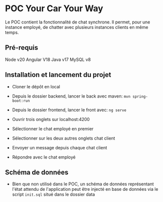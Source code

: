 # POC Your Car Your Way

Le POC contient la fonctionnalité de chat synchrone.
Il permet, pour une instance employé, de chatter avec plusieurs instances clients en même temps.

## Pré-requis

Node v20
Angular V18
Java v17
MySQL v8

## Installation et lancement du projet

- Cloner le dépôt en local
- Depuis le dossier backend, lancer le back avec maven: `mvn spring-boot:run`
- Depuis le dossier frontend, lancer le front avec: `ng serve`

- Ouvrir trois onglets sur localhost:4200
- Sélectionner le chat employé en premier
- Sélectionner sur les deux autres onglets chat client
- Envoyer un message depuis chaque chat client
- Répondre avec le chat employé

## Schéma de données

- Bien que non utilisé dans le POC, un schéma de données représentant l'état attendu de l'application peut être injecté en base de données
  via le script `init.sql` situé dans le dossier data
